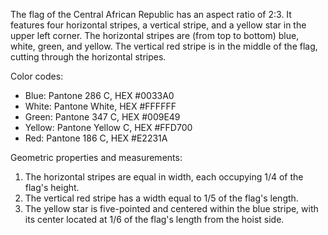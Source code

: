 The flag of the Central African Republic has an aspect ratio of 2:3. It features four horizontal stripes, a vertical stripe, and a yellow star in the upper left corner. The horizontal stripes are (from top to bottom) blue, white, green, and yellow. The vertical red stripe is in the middle of the flag, cutting through the horizontal stripes.

Color codes:
- Blue: Pantone 286 C, HEX #0033A0
- White: Pantone White, HEX #FFFFFF
- Green: Pantone 347 C, HEX #009E49
- Yellow: Pantone Yellow C, HEX #FFD700
- Red: Pantone 186 C, HEX #E2231A

Geometric properties and measurements:
1. The horizontal stripes are equal in width, each occupying 1/4 of the flag's height.
2. The vertical red stripe has a width equal to 1/5 of the flag's length.
3. The yellow star is five-pointed and centered within the blue stripe, with its center located at 1/6 of the flag's length from the hoist side.
